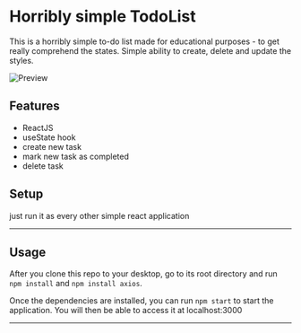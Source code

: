 Horribly simple TodoList
============


This is a horribly simple to-do list made for educational purposes - to get really comprehend the states. Simple ability to create, delete and update the styles.

![Preview](https://i.ibb.co/9gYtrWF/todolist.png)

## Features
- ReactJS
- useState hook
- create new task
- mark new task as completed
- delete task


## Setup

just run it as every other simple react application

---

## Usage
After you clone this repo to your desktop, go to its root directory and run `npm install` and `npm install axios`.

Once the dependencies are installed, you can run  `npm start` to start the application. You will then be able to access it at localhost:3000

---
